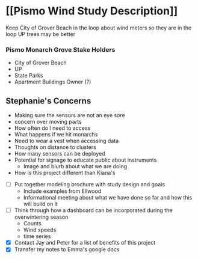 

# [[Pismo Wind Study Description]]
Keep City of Grover Beach in the loop about wind meters so they are in the loop
UP trees may be better

### Pismo Monarch Grove Stake Holders
- City of Grover Beach
- UP
- State Parks
- Apartment Buildings Owner (?)

## Stephanie's Concerns
- Making sure the sensors are not an eye sore
- concern over moving parts
- How often do I need to access
- What happens if we hit monarchs
- Need to wear a vest when accessing data
- Thoughts on distance to clusters
- How many sensors can be deployed
- Potential for signage to educate public about instruments
	- Image and blurb about what we are doing
- How is this project different than Kiana's

- [ ] Put together modeling brochure with study design and goals 
	- Include examples from Ellwood
	- Informational meeting about what we have done so far and how this will build on it
- [ ] Think through how a dashboard can be incorporated during the overwintering season
	- Counts
	- Wind speeds
	- time series
- [x] Contact Jay and Peter for a list of benefits of this project
- [x] Transfer my notes to Emma's google docs